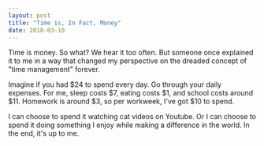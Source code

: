 ```yaml
---
layout: post
title: "Time is, In Fact, Money"
date: 2018-03-10
---
```


Time is money. So what? We hear it too often. But someone once explained it to me in a way that changed my perspective on the dreaded concept of "time management" forever. 

Imagine if you had $24 to spend every day. Go through your daily expenses. For me, sleep costs $7, eating costs $1, and school costs around $11. Homework is around $3, so per workweek, I've got $10 to spend.

I can choose to spend it watching cat videos on Youtube. Or I can choose to spend it doing something I enjoy while making a difference in the world. In the end, it's up to me.
